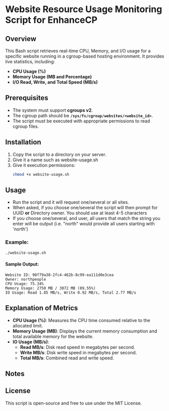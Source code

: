 # Website Resource Usage Monitoring Script for EnhanceCP

## Overview
This Bash script retrieves real-time CPU, Memory, and I/O usage for a specific website running in a cgroup-based hosting environment. It provides live statistics, including:
- **CPU Usage (%)**
- **Memory Usage (MB and Percentage)**
- **I/O Read, Write, and Total Speed (MB/s)**

## Prerequisites
- The system must support **cgroups v2**.
- The cgroup path should be **`/sys/fs/cgroup/websites/<website_id>`**.
- The script must be executed with appropriate permissions to read cgroup files.

## Installation
1. Copy the script to a directory on your server.
2. Give it a name such as website-usage.sh
3. Give it execution permissions:
   ```bash
   chmod +x website-usage.sh
   ```
## Usage
- Run the script and it will request one/several or all sites.
- When asked, if you choose one/several the script will then prompt for UUID **or** Directory owner. You should use at least 4-5 characters
- If you choose one/several, and user, all users that match the string you enter will be output (i.e. "north" would provide all users starting with 'north')

### Example:
```bash
./website-usage.sh
```
#### Sample Output:
```
Website ID: 98f79a38-2fc4-462b-8c99-ea111d0e3cea
Owner: northpeople
CPU Usage: 75.34%
Memory Usage: 2750 MB / 3072 MB (89.55%)
IO Usage: Read 1.85 MB/s, Write 0.92 MB/s, Total 2.77 MB/s
```

## Explanation of Metrics
- **CPU Usage (%)**: Measures the CPU time consumed relative to the allocated limit.
- **Memory Usage (MB)**: Displays the current memory consumption and total available memory for the website.
- **IO Usage (MB/s)**:
  - **Read MB/s**: Disk read speed in megabytes per second.
  - **Write MB/s**: Disk write speed in megabytes per second.
  - **Total MB/s**: Combined read and write speed.

## Notes


## License
This script is open-source and free to use under the MIT License.


